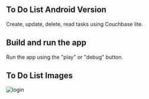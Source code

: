 
## To Do List Android Version

Create, update, delete, read tasks using Couchbase lite.

## Build and run the app

Run the app using the "play" or "debug" button.

## To Do List Images
![login](https://user-images.githubusercontent.com/48391281/113481485-87452300-94a2-11eb-8121-9bed7da09eff.jpeg)






